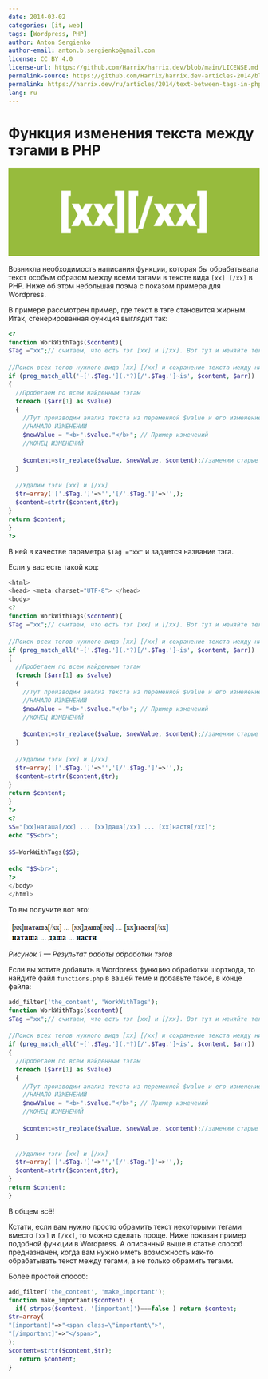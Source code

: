 ```yaml
---
date: 2014-03-02
categories: [it, web]
tags: [Wordpress, PHP]
author: Anton Sergienko
author-email: anton.b.sergienko@gmail.com
license: CC BY 4.0
license-url: https://github.com/Harrix/harrix.dev/blob/main/LICENSE.md
permalink-source: https://github.com/Harrix/harrix.dev-articles-2014/blob/main/text-between-tags-in-php/text-between-tags-in-php.md
permalink: https://harrix.dev/ru/articles/2014/text-between-tags-in-php/
lang: ru
---
```


# Функция изменения текста между тэгами в PHP

![Featured image](featured-image.svg)

Возникла необходимость написания функции, которая бы обрабатывала текст особым образом между всеми тэгами в тексте вида `[xx] [/xx]` в PHP. Ниже об этом небольшая поэма с показом примера для Wordpress.

В примере рассмотрен пример, где текст в тэге становится жирным. Итак, сгенерированная функция выглядит так:

```php
<?
function WorkWithTags($content){
$Tag ="xx";// считаем, что есть тэг [xx] и [/xx]. Вот тут и меняйте текст

//Поиск всех тегов нужного вида [xx] [/xx] и сохранение текста между ними. Вместо [xx] и [/xx] вставьте свои тэги.
if (preg_match_all('~['.$Tag.'](.*?)[/'.$Tag.']~is', $content, $arr))
{
  //Пробегаем по всем найденным тэгам
  foreach ($arr[1] as $value)
  {
    //Тут производим анализ текста из переменной $value и его изменение в переменную $newValue
    //НАЧАЛО ИЗМЕНЕНИЙ
    $newValue = "<b>".$value."</b>"; // Пример изменений
    //КОНЕЦ ИЗМЕНЕНИЙ

    $content=str_replace($value, $newValue, $content);//заменим старые варианты подстрок между тэгами на новые
  }

  //Удалим тэги [xx] и [/xx]
  $tr=array('['.$Tag.']'=>'','[/'.$Tag.']'=>'',);
  $content=strtr($content,$tr);
}
return $content;
}
?>
```

В ней в качестве параметра `$Tag ="xx"` и задается название тэга.

Если у вас есть такой код:

```php
<html>
<head> <meta charset="UTF-8"> </head>
<body>
<?
function WorkWithTags($content){
$Tag ="xx";// считаем, что есть тэг [xx] и [/xx]. Вот тут и меняйте текст

//Поиск всех тегов нужного вида [xx] [/xx] и сохранение текста между ними. Вместо [xx] и [/xx] вставьте свои тэги.
if (preg_match_all('~['.$Tag.'](.*?)[/'.$Tag.']~is', $content, $arr))
{
  //Пробегаем по всем найденным тэгам
  foreach ($arr[1] as $value)
  {
    //Тут производим анализ текста из переменной $value и его изменение в переменную $newValue
    //НАЧАЛО ИЗМЕНЕНИЙ
    $newValue = "<b>".$value."</b>"; // Пример изменений
    //КОНЕЦ ИЗМЕНЕНИЙ

    $content=str_replace($value, $newValue, $content);//заменим старые варианты подстрок между тэгами на новые
  }

  //Удалим тэги [xx] и [/xx]
  $tr=array('['.$Tag.']'=>'','[/'.$Tag.']'=>'',);
  $content=strtr($content,$tr);
}
return $content;
}
?>
<?
$S="[xx]наташа[/xx] ... [xx]даша[/xx] ... [xx]настя[/xx]";
echo "$S<br>";

$S=WorkWithTags($S);

echo "$S<br>";
?>
</body>
</html>
```

То вы получите вот это:

![Результат работы обработки тэгов](img/result.png)

_Рисунок 1 — Результат работы обработки тэгов_

Если вы хотите добавить в Wordpress функцию обработки шорткода, то найдите файл `functions.php` в вашей теме и добавьте такое, в конце файла:

```php
add_filter('the_content', 'WorkWithTags');
function WorkWithTags($content){
$Tag ="xx";// считаем, что есть тэг [xx] и [/xx]. Вот тут и меняйте текст

//Поиск всех тегов нужного вида [xx] [/xx] и сохранение текста между ними. Вместо [xx] и [/xx] вставьте свои тэги.
if (preg_match_all('~['.$Tag.'](.*?)[/'.$Tag.']~is', $content, $arr))
{
  //Пробегаем по всем найденным тэгам
  foreach ($arr[1] as $value)
  {
    //Тут производим анализ текста из переменной $value и его изменение в переменную $newValue
    //НАЧАЛО ИЗМЕНЕНИЙ
    $newValue = "<b>".$value."</b>"; // Пример изменений
    //КОНЕЦ ИЗМЕНЕНИЙ

    $content=str_replace($value, $newValue, $content);//заменим старые варианты подстрок между тэгами на новые
  }

  //Удалим тэги [xx] и [/xx]
  $tr=array('['.$Tag.']'=>'','[/'.$Tag.']'=>'',);
  $content=strtr($content,$tr);
}
return $content;
}
```

В общем всё!

Кстати, если вам нужно просто обрамить текст некоторыми тегами вместо `[xx]` и `[/xx]`, то можно сделать проще. Ниже показан пример подобной функции в Wordpress. А описанный выше в статье способ предназначен, когда вам нужно иметь возможность как-то обрабатывать текст между тегами, а не только обрамить тегами.

Более простой способ:

```php
add_filter('the_content', 'make_important');
function make_important($content) {
  if( strpos($content, '[important]')===false ) return $content;
$tr=array(
"[important]"=>"<span class=\"important\">",
"[/important]"=>"</span>",
);
$content=strtr($content,$tr);
   return $content;
}
```
